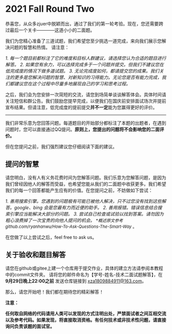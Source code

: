 # 2021 Fall Round Two

恭喜您，从众多zjuer中脱颖而出，通过了我们的第一轮考验。现在，您还需要跨过最后一个关卡————这道小小的二面题。 

我们为您精心准备了三道试题，我们希望您至少挑选一道完成，来向我们展示您解决问题的智慧和热情。
请注意：

*1. 每一个题目前都标注了它的难度和目标人群建议，请选择您认为合适的题目进行解答。*
*2. 如果您有余力，可以选择完成多于一个问题并提交。但我们不建议您在低完成度的情况下做多道试题。*
*3. 无论完成度如何，都请提交您的成果。我们关注的更多是您解决问题的智慧、对新知识的习得能力。无论您是否有能力完成，我们都建议您在这个过程中尽量多地展现自己的学习和思考过程。*

之后，我们会为您安排一次简短的交流，请您到场简单谈谈解答体会。具体时间请关注短信和群公告。我们鼓励您提早完成，以便我们在国庆前安排面试场次并提前宣布结果。但请注意，低完成度的提前提交**并不一定**能为您赢得更好的评价。

----
我们非常乐意为您回答问题。每道题目的开始部分都标注了本题的出题者，在遇到问题时，您可以直接通过QQ提问。**原则上，您提出的问题将不会影响您的二面评价。**

但在您提问之前，我们强烈建议您仔细阅读下面的建议。
## 提问的智慧

请您明白，没有人有义务花费时间为您解答问题。我们乐意为您解答问题，是因为我们曾经因他人的解答而受益，也希望您能从我们的二面题中收获更多。我们希望我们的每一个回答都能产生应有的价值。在您提问之前，不妨做如下尝试：

*1. 善用搜索引擎。您遇到的问题极有可能已被他人解决，只不过您没有找到这些解答。google、bing 会是您最有力而近便的助手。*
*2. 善用报错。错误信息结合搜索引擎应当能解决大部分的问题。*
*3. 尝试自己检查或试验以找到答案。请勿因为粗心浪费掉了一次宝贵的向他人提问的机会。*
<font size=2 >**概述原文参考 github.com/ryanhanwu/How-To-Ask-Questions-The-Smart-Way* 。</font>

在您做了以上尝试之后，feel free to ask us。

## 关于验收和题目解答

请您在github或gitee上建一个仓库用于提交作业，具体的建立方法请参阅本教程中的commit文件夹。
请将您的邮件命名为【学号-姓名-技术二面试题解答】，在 **9月29日晚上22:00之前** 发送仓库链接到 xza1809884911@163.com。


那么，请您开始吧！我们都在期待您的精彩解答！

**注意：**

**任何取自网络的代码请用人类可以发现的方式注明出处，严禁面试者之间互相交流以及参考代码。如果发现，将直接取消资格。有任何技术或非技术性问题，请直接询问负责该题的面试官。**
